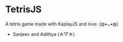 <h1>TetrisJS</h1>

A tetris game made with KaplayJS and love. (⁠◍⁠•⁠ᴗ⁠•⁠◍⁠)
 - Sanjeev and Adithya (⁠☆⁠▽⁠☆⁠)
